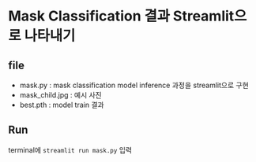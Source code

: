 # Mask Classification 결과 Streamlit으로 나타내기

## file
- mask.py : mask classification model inference 과정을 streamlit으로 구현
- mask_child.jpg : 예시 사진
- best.pth : model train 결과

## Run
terminal에 `streamlit run mask.py` 입력
